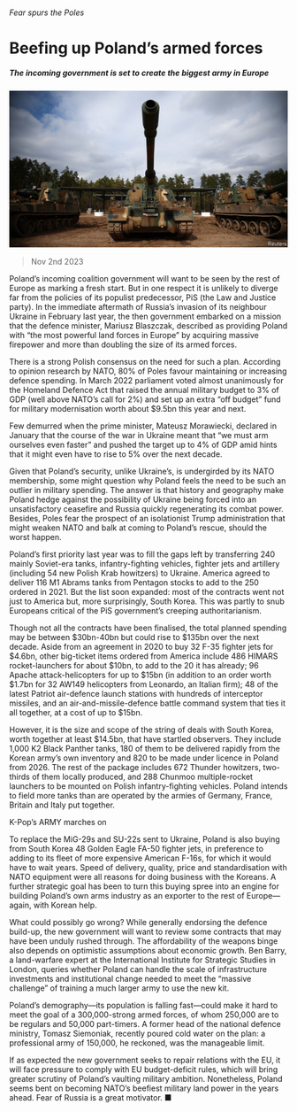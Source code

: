 ###### Fear spurs the Poles

# Beefing up Poland’s armed forces 

##### The incoming government is set to create the biggest army in Europe 

![image](images/20231104_EUP003.jpg) 

> Nov 2nd 2023 

Poland’s incoming coalition government will want to be seen by the rest of Europe as marking a fresh start. But in one respect it is unlikely to diverge far from the policies of its populist predecessor, PiS (the Law and Justice party). In the immediate aftermath of Russia’s invasion of its neighbour Ukraine in February last year, the then government embarked on a mission that the defence minister, Mariusz Blaszczak, described as providing Poland with “the most powerful land forces in Europe” by acquiring massive firepower and more than doubling the size of its armed forces. 

There is a strong Polish consensus on the need for such a plan. According to opinion research by NATO, 80% of Poles favour maintaining or increasing defence spending. In March 2022 parliament voted almost unanimously for the Homeland Defence Act that raised the annual military budget to 3% of GDP (well above NATO’s call for 2%) and set up an extra “off budget” fund for military modernisation worth about $9.5bn this year and next.

Few demurred when the prime minister, Mateusz Morawiecki, declared in January that the course of the war in Ukraine meant that “we must arm ourselves even faster” and pushed the target up to 4% of GDP amid hints that it might even have to rise to 5% over the next decade. 

Given that Poland’s security, unlike Ukraine’s, is undergirded by its NATO membership, some might question why Poland feels the need to be such an outlier in military spending. The answer is that history and geography make Poland hedge against the possibility of Ukraine being forced into an unsatisfactory ceasefire and Russia quickly regenerating its combat power. Besides, Poles fear the prospect of an isolationist Trump administration that might weaken NATO and balk at coming to Poland’s rescue, should the worst happen. 

Poland’s first priority last year was to fill the gaps left by transferring 240 mainly Soviet-era tanks, infantry-fighting vehicles, fighter jets and artillery (including 54 new Polish Krab howitzers) to Ukraine. America agreed to deliver 116 M1 Abrams tanks from Pentagon stocks to add to the 250 ordered in 2021. But the list soon expanded: most of the contracts went not just to America but, more surprisingly, South Korea. This was partly to snub Europeans critical of the PiS government’s creeping authoritarianism.

Though not all the contracts have been finalised, the total planned spending may be between $30bn-40bn but could rise to $135bn over the next decade. Aside from an agreement in 2020 to buy 32 F-35 fighter jets for $4.6bn, other big-ticket items ordered from America include 486 HIMARS rocket-launchers for about $10bn, to add to the 20 it has already; 96 Apache attack-helicopters for up to $15bn (in addition to an order worth $1.7bn for 32 AW149 helicopters from Leonardo, an Italian firm); 48 of the latest Patriot air-defence launch stations with hundreds of interceptor missiles, and an air-and-missile-defence battle command system that ties it all together, at a cost of up to $15bn. 

However, it is the size and scope of the string of deals with South Korea, worth together at least $14.5bn, that have startled observers. They include 1,000 K2 Black Panther tanks, 180 of them to be delivered rapidly from the Korean army’s own inventory and 820 to be made under licence in Poland from 2026. The rest of the package includes 672 Thunder howitzers, two-thirds of them locally produced, and 288 Chunmoo multiple-rocket launchers to be mounted on Polish infantry-fighting vehicles. Poland intends to field more tanks than are operated by the armies of Germany, France, Britain and Italy put together. 

K-Pop’s ARMY marches on

To replace the MiG-29s and SU-22s sent to Ukraine, Poland is also buying from South Korea 48 Golden Eagle FA-50 fighter jets, in preference to adding to its fleet of more expensive American F-16s, for which it would have to wait years. Speed of delivery, quality, price and standardisation with NATO equipment were all reasons for doing business with the Koreans. A further strategic goal has been to turn this buying spree into an engine for building Poland’s own arms industry as an exporter to the rest of Europe—again, with Korean help. 

What could possibly go wrong? While generally endorsing the defence build-up, the new government will want to review some contracts that may have been unduly rushed through. The affordability of the weapons binge also depends on optimistic assumptions about economic growth. Ben Barry, a land-warfare expert at the International Institute for Strategic Studies in London, queries whether Poland can handle the scale of infrastructure investments and institutional change needed to meet the “massive challenge” of training a much larger army to use the new kit. 

Poland’s demography—its population is falling fast—could make it hard to meet the goal of a 300,000-strong armed forces, of whom 250,000 are to be regulars and 50,000 part-timers. A former head of the national defence ministry, Tomasz Siemoniak, recently poured cold water on the plan: a professional army of 150,000, he reckoned, was the manageable limit. 

If as expected the new government seeks to repair relations with the EU, it will face pressure to comply with EU budget-deficit rules, which will bring greater scrutiny of Poland’s vaulting military ambition. Nonetheless, Poland seems bent on becoming NATO’s beefiest military land power in the years ahead. Fear of Russia is a great motivator. ■


